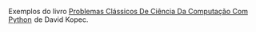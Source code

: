 Exemplos do livro <a target="_blank" href="https://www.amazon.com.br/gp/product/8575228056/ref=as_li_tl?ie=UTF8&camp=1789&creative=9325&creativeASIN=8575228056&linkCode=as2&tag=lucaspolo-20&linkId=944fe44eb39b39baaa42c0a8132285fa">Problemas Clássicos De Ciência Da Computação Com Python</a><img src="//ir-br.amazon-adsystem.com/e/ir?t=lucaspolo-20&l=am2&o=33&a=8575228056" width="1" height="1" border="0" alt="" style="border:none !important; margin:0px !important;" /> de David Kopec.
